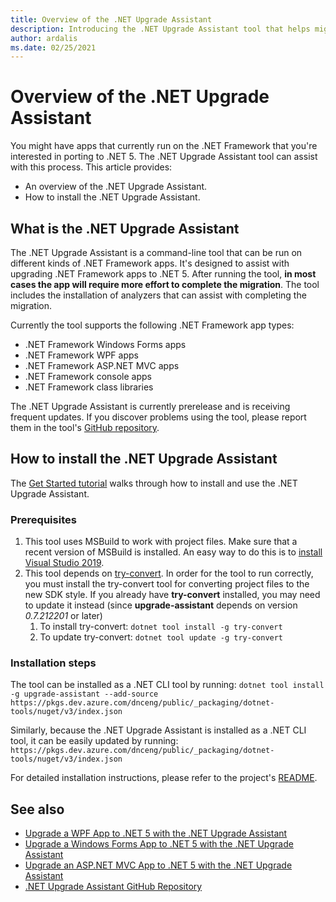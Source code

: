 ```yaml
---
title: Overview of the .NET Upgrade Assistant
description: Introducing the .NET Upgrade Assistant tool that helps migrate from .NET Framework and upgrades your projects to .NET 5.
author: ardalis
ms.date: 02/25/2021
---
```

# Overview of the .NET Upgrade Assistant

You might have apps that currently run on the .NET Framework that you're interested in porting to .NET 5. The .NET Upgrade Assistant tool can assist with this process. This article provides:

* An overview of the .NET Upgrade Assistant.
* How to install the .NET Upgrade Assistant.

## What is the .NET Upgrade Assistant

The .NET Upgrade Assistant is a command-line tool that can be run on different kinds of .NET Framework apps. It's designed to assist with upgrading .NET Framework apps to .NET 5. After running the tool, **in most cases the app will require more effort to complete the migration**. The tool includes the installation of analyzers that can assist with completing the migration.

Currently the tool supports the following .NET Framework app types:

- .NET Framework Windows Forms apps
- .NET Framework WPF apps
- .NET Framework ASP.NET MVC apps
- .NET Framework console apps
- .NET Framework class libraries

The .NET Upgrade Assistant is currently prerelease and is receiving frequent updates. If you discover problems using the tool, please report them in the tool's [GitHub repository](https://github.com/dotnet/upgrade-assistant).

## How to install the .NET Upgrade Assistant

The [Get Started tutorial](https://aka.ms/dotnet-upgrade-assistant-install) walks through how to install and use the .NET Upgrade Assistant.

### Prerequisites

1. This tool uses MSBuild to work with project files. Make sure that a recent version of MSBuild is installed. An easy way to do this is to [install Visual Studio 2019](https://visualstudio.microsoft.com/downloads/).
1. This tool depends on [try-convert](https://github.com/dotnet/try-convert). In order for the tool to run correctly, you must install the try-convert tool for converting project files to the new SDK style. If you already have **try-convert** installed, you may need to update it instead (since **upgrade-assistant** depends on version _0.7.212201_ or later)
    1. To install try-convert: `dotnet tool install -g try-convert`
    1. To update try-convert: `dotnet tool update -g try-convert`

### Installation steps

The tool can be installed as a .NET CLI tool by running: `dotnet tool install -g upgrade-assistant --add-source https://pkgs.dev.azure.com/dnceng/public/_packaging/dotnet-tools/nuget/v3/index.json`

Similarly, because the .NET Upgrade Assistant is installed as a .NET CLI tool, it can be easily updated by running: `https://pkgs.dev.azure.com/dnceng/public/_packaging/dotnet-tools/nuget/v3/index.json`

For detailed installation instructions, please refer to the project's [README](https://github.com/dotnet/upgrade-assistant).

## See also

- [Upgrade a WPF App to .NET 5 with the .NET Upgrade Assistant](upgrade-assistant-wpf-framework.md)
- [Upgrade a Windows Forms App to .NET 5 with the .NET Upgrade Assistant](upgrade-assistant-winforms-framework.md)
- [Upgrade an ASP.NET MVC App to .NET 5 with the .NET Upgrade Assistant](upgrade-assistant-aspnetmvc.md)
- [.NET Upgrade Assistant GitHub Repository](https://github.com/dotnet/upgrade-assistant)
